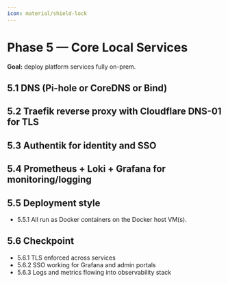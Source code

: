 ```yaml
---
icon: material/shield-lock
---
```

# Phase 5 — Core Local Services
**Goal:** deploy platform services fully on-prem.

## 5.1 DNS (Pi-hole or CoreDNS or Bind)
## 5.2 Traefik reverse proxy with Cloudflare DNS-01 for TLS
## 5.3 Authentik for identity and SSO
## 5.4 Prometheus + Loki + Grafana for monitoring/logging
## 5.5 Deployment style
- 5.5.1 All run as Docker containers on the Docker host VM(s).

## 5.6 Checkpoint
- 5.6.1 TLS enforced across services
- 5.6.2 SSO working for Grafana and admin portals
- 5.6.3 Logs and metrics flowing into observability stack

